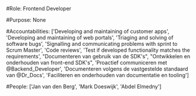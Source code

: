 #Role: Frontend Developer 

#Purpose: None 

#Accountabilities: ['Developing and maintaining of customer apps', 'Developing and maintaining of web portals', 'Triaging and solving of software bugs', 'Signalling and communicating problems with sprint to Scrum Master', 'Code reviews', 'Test if developed functionality matches the requirements', "Documenteren van gebruik van de SDK's", "Ontwikkelen en onderhouden van front-end SDK's", 'Proactief communiceren met @Backend_Developer', 'Documenteren volgens de vastgestelde standaard van @Dr_Docs', 'Faciliteren en onderhouden van documentatie en tooling'] 

#People: ['Jan van den Berg', 'Mark Doeswijk', 'Abdel Elmedny']